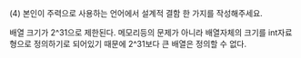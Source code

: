 (4) 본인이 주력으로 사용하는 언어에서 설계적 결함 한 가지를 작성해주세요.

배열 크기가 2^31으로 제한된다.
메모리등의 문제가 아니라 배열자체의 크기를 int자료형으로 정의하기로 되어있기 때문에 2^31보다 큰 배열은 정의할 수 없다.

